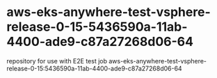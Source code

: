 # aws-eks-anywhere-test-vsphere-release-0-15-5436590a-11ab-4400-ade9-c87a27268d06-64
repository for use with E2E test job aws-eks-anywhere-test-vsphere-release-0-15:5436590a-11ab-4400-ade9-c87a27268d06-64
